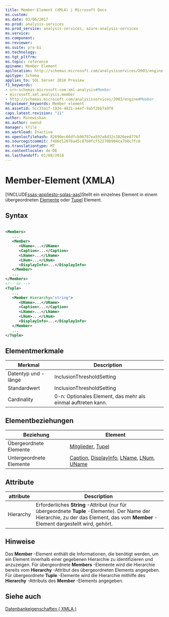 ```yaml
---
title: Member-Element (XMLA) | Microsoft Docs
ms.custom: 
ms.date: 03/06/2017
ms.prod: analysis-services
ms.prod_service: analysis-services, azure-analysis-services
ms.service: 
ms.component: 
ms.reviewer: 
ms.suite: pro-bi
ms.technology: 
ms.tgt_pltfrm: 
ms.topic: reference
apiname: Member Element
apilocation: http://schemas.microsoft.com/analysisservices/2003/engine
apitype: Schema
applies_to: SQL Server 2016 Preview
f1_keywords:
- urn:schemas-microsoft-com:xml-analysis#Member
- microsoft.xml.analysis.member
- http://schemas.microsoft.com/analysisservices/2003/engine#Member
helpviewer_keywords: Member element
ms.assetid: 5cc33a1f-192e-4821-a4ef-9a5f2bb7a9f0
caps.latest.revision: "11"
author: Minewiskan
ms.author: owend
manager: kfile
ms.workload: Inactive
ms.openlocfilehash: 82690ec66dfcb96787ea592a8d32c3826ee8776f
ms.sourcegitcommit: f486d12078a45c87b0fcf52270b904ca7b0c7fc8
ms.translationtype: MT
ms.contentlocale: de-DE
ms.lasthandoff: 01/08/2018
---
```

# <a name="member-element-xmla"></a>Member-Element (XMLA)
[!INCLUDE[ssas-appliesto-sqlas-aas](../../../includes/ssas-appliesto-sqlas-aas.md)]Stellt ein einzelnes Element in einem übergeordneten [Elemente](../../../analysis-services/xmla/xml-elements-properties/members-element-xmla.md) oder [Tupel](../../../analysis-services/xmla/xml-elements-properties/tuple-element-xmla.md) Element.  
  
## <a name="syntax"></a>Syntax  
  
```xml  
  
<Members>  
   ...  
   <Member>  
      <UName>...</UName>  
      <Caption>...</Caption>  
      <LName>...</LName>  
      <LNum>...</LNum>  
      <DisplayInfo>...</DisplayInfo>  
   </Member>  
   ...  
</Members>  
<!-- or -->  
<Tuple>  
   ...  
   <Member Hierarchy="string">  
      <UName>...</UName>  
      <Caption>...</Caption>  
      <LName>...</LName>  
      <LNum>...</LNum>  
      <DisplayInfo>...</DisplayInfo>  
   </Member>  
   ...  
</Tuple>  
```  
  
## <a name="element-characteristics"></a>Elementmerkmale  
  
|Merkmal|Description|  
|--------------------|-----------------|  
|Datentyp und -länge|InclusionThresholdSetting|  
|Standardwert|InclusionThresholdSetting|  
|Cardinality|0-n: Optionales Element, das mehr als einmal auftreten kann.|  
  
## <a name="element-relationships"></a>Elementbeziehungen  
  
|Beziehung|Element|  
|------------------|-------------|  
|Übergeordnete Elemente|[Mitglieder](../../../analysis-services/xmla/xml-elements-properties/members-element-xmla.md), [Tupel](../../../analysis-services/xmla/xml-elements-properties/tuple-element-xmla.md)|  
|Untergeordnete Elemente|[Caption](../../../analysis-services/xmla/xml-elements-properties/caption-element-xmla.md), [DisplayInfo](../../../analysis-services/xmla/xml-elements-properties/displayinfo-element-xmla.md), [LName](../../../analysis-services/xmla/xml-elements-properties/lname-element-xmla.md), [LNum](../../../analysis-services/xmla/xml-elements-properties/lnum-element-xmla.md), [UName](../../../analysis-services/xmla/xml-elements-properties/uname-element-xmla.md)|  
  
## <a name="attributes"></a>Attribute  
  
|attribute|Description|  
|---------------|-----------------|  
|Hierarchy|Erforderliches **String** -Attribut (nur für übergeordnete **Tuple** -Elemente). Der Name der Hierarchie, zu der das Element, das vom **Member** -Element dargestellt wird, gehört.|  
  
## <a name="remarks"></a>Hinweise  
 Das **Member** -Element enthält die Informationen, die benötigt werden, um ein Element innerhalb einer gegebenen Hierarchie zu identifizieren und anzuzeigen. Für übergeordnete **Members** -Elemente wird die Hierarchie bereits vom **Hierarchy** -Attribut des übergeordneten Elements angegeben. Für übergeordnete **Tuple** -Elemente wird die Hierarchie mithilfe des **Hierarchy** -Attributs des **Member** -Elements angegeben.  
  
## <a name="see-also"></a>Siehe auch  
 [Datenbankeigenschaften &#40; XMLA &#41;](../../../analysis-services/xmla/xml-elements-properties/xml-elements-properties.md)  
  
  
